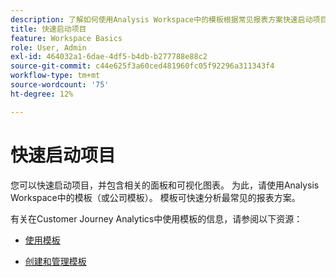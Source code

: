 ```yaml
---
description: 了解如何使用Analysis Workspace中的模板根据常见报表方案快速启动项目。
title: 快速启动项目
feature: Workspace Basics
role: User, Admin
exl-id: 464032a1-6dae-4df5-b4db-b277788e88c2
source-git-commit: c44e625f3a60ced481960fc05f92296a311343f4
workflow-type: tm+mt
source-wordcount: '75'
ht-degree: 12%

---
```


# 快速启动项目

您可以快速启动项目，并包含相关的面板和可视化图表。 为此，请使用Analysis Workspace中的模板（或公司模板）。 模板可快速分析最常见的报表方案。

有关在Customer Journey Analytics中使用模板的信息，请参阅以下资源：

* [使用模板](/help/analysis-workspace/templates/use-templates.md)

* [创建和管理模板](/help/analysis-workspace/templates/create-templates.md)
